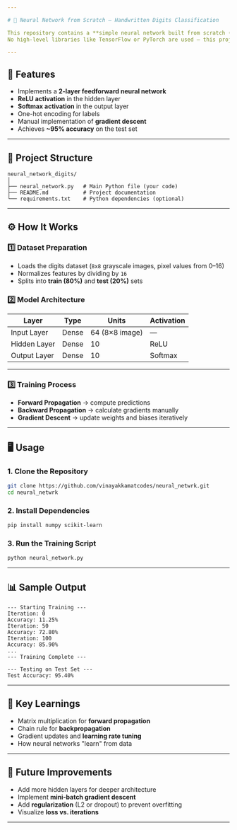 ```yaml
---

# 🧠 Neural Network from Scratch — Handwritten Digits Classification

This repository contains a **simple neural network built from scratch (using only NumPy)** to classify handwritten digits from the **`scikit-learn` Digits Dataset**.
No high-level libraries like TensorFlow or PyTorch are used — this project is purely for **learning the fundamentals of neural networks** such as **forward propagation, backward propagation, and gradient descent**.

---
```


## 🚀 Features

* Implements a **2-layer feedforward neural network**
* **ReLU activation** in the hidden layer
* **Softmax activation** in the output layer
* One-hot encoding for labels
* Manual implementation of **gradient descent**
* Achieves **\~95% accuracy** on the test set

---

## 📂 Project Structure

```
neural_network_digits/
│
├── neural_network.py   # Main Python file (your code)
├── README.md           # Project documentation
└── requirements.txt    # Python dependencies (optional)
```

---

## ⚙️ How It Works

### 1️⃣ **Dataset Preparation**

* Loads the digits dataset (`8x8` grayscale images, pixel values from 0–16)
* Normalizes features by dividing by `16`
* Splits into **train (80%)** and **test (20%)** sets

### 2️⃣ **Model Architecture**

| Layer        | Type  | Units          | Activation |
| ------------ | ----- | -------------- | ---------- |
| Input Layer  | Dense | 64 (8×8 image) | —          |
| Hidden Layer | Dense | 10             | ReLU       |
| Output Layer | Dense | 10             | Softmax    |

---

### 3️⃣ **Training Process**

* **Forward Propagation** → compute predictions
* **Backward Propagation** → calculate gradients manually
* **Gradient Descent** → update weights and biases iteratively

---

## 🖥️ Usage

### **1. Clone the Repository**

```bash
git clone https://github.com/vinayakkamatcodes/neural_netwrk.git
cd neural_netwrk
```

### **2. Install Dependencies**

```bash
pip install numpy scikit-learn
```

### **3. Run the Training Script**

```bash
python neural_network.py
```

---

## 📊 Sample Output

```
--- Starting Training ---
Iteration: 0
Accuracy: 11.25%
Iteration: 50
Accuracy: 72.80%
Iteration: 100
Accuracy: 85.90%
...
--- Training Complete ---

--- Testing on Test Set ---
Test Accuracy: 95.40%
```

---

## 🧠 Key Learnings

* Matrix multiplication for **forward propagation**
* Chain rule for **backpropagation**
* Gradient updates and **learning rate tuning**
* How neural networks "learn" from data

---

## 📌 Future Improvements

* Add more hidden layers for deeper architecture
* Implement **mini-batch gradient descent**
* Add **regularization** (L2 or dropout) to prevent overfitting
* Visualize **loss vs. iterations**

---


